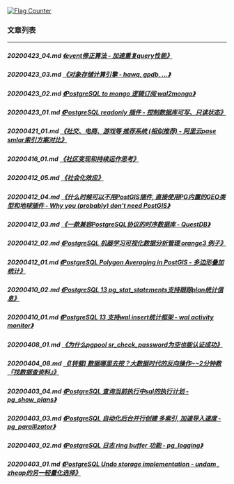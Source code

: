 <a rel="nofollow" href="http://info.flagcounter.com/h9V1"  ><img src="http://s03.flagcounter.com/count/h9V1/bg_FFFFFF/txt_000000/border_CCCCCC/columns_2/maxflags_12/viewers_0/labels_0/pageviews_0/flags_0/"  alt="Flag Counter"  border="0"  ></a>  
  
### 文章列表  
----  
##### 20200423_04.md   [《event修正算法 - 加速重复query性能》](20200423_04.md)  
##### 20200423_03.md   [《对象存储计算引擎 - hawq, gpdb, ...》](20200423_03.md)  
##### 20200423_02.md   [《PostgreSQL to mongo 逻辑订阅 wal2mongo》](20200423_02.md)  
##### 20200423_01.md   [《PostgreSQL readonly 插件 - 控制数据库可写、只读状态》](20200423_01.md)  
##### 20200421_01.md   [《社交、电商、游戏等 推荐系统 (相似推荐) - 阿里云pase smlar索引方案对比》](20200421_01.md)  
##### 20200416_01.md   [《社区变现和持续运作思考》](20200416_01.md)  
##### 20200412_05.md   [《社会化效应》](20200412_05.md)  
##### 20200412_04.md   [《什么时候可以不用PostGIS插件, 直接使用PG内置的GEO类型和地球插件 - Why you (probably) don't need PostGIS》](20200412_04.md)  
##### 20200412_03.md   [《一款兼容PostgreSQL协议的时序数据库 - QuestDB》](20200412_03.md)  
##### 20200412_02.md   [《PostgreSQL 机器学习可视化数据分析管理 orange3 例子》](20200412_02.md)  
##### 20200412_01.md   [《PostgreSQL Polygon Averaging in PostGIS - 多边形叠加统计》](20200412_01.md)  
##### 20200410_02.md   [《PostgreSQL 13 pg_stat_statements支持跟踪plan统计信息》](20200410_02.md)  
##### 20200410_01.md   [《PostgreSQL 13 支持wal insert统计框架 - wal activity monitor》](20200410_01.md)  
##### 20200408_01.md   [《为什么pgpool sr_check_password为空也能认证成功》](20200408_01.md)  
##### 20200404_08.md   [《[转载] 数据哪里去挖？大数据时代的反向操作~~2分钟教『找数据查资料』》](20200404_08.md)  
##### 20200403_04.md   [《PostgreSQL 查询当前执行中sql的执行计划 - pg_show_plans》](20200403_04.md)  
##### 20200403_03.md   [《PostgreSQL 自动化后台并行创建 多索引, 加速导入速度 - pg_parallizator》](20200403_03.md)  
##### 20200403_02.md   [《PostgreSQL 日志 ring buffer 功能 - pg_logging》](20200403_02.md)  
##### 20200403_01.md   [《PostgreSQL Undo storage implementation - undam , zheap的另一轻量化选择》](20200403_01.md)  
